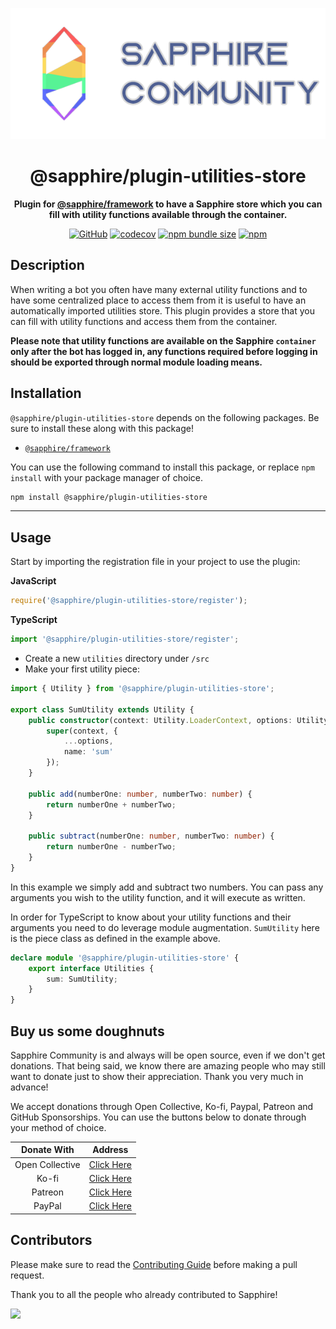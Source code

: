 <div align="center">

![Sapphire Logo](https://raw.githubusercontent.com/sapphiredev/assets/main/banners/SapphireCommunity.png)

# @sapphire/plugin-utilities-store

**Plugin for <a href="https://github.com/sapphiredev/framework">@sapphire/framework</a> to have a Sapphire store which you can fill with utility functions available through the container.**

[![GitHub](https://img.shields.io/github/license/sapphiredev/plugins)](https://github.com/sapphiredev/plugins/blob/main/LICENSE.md)
[![codecov](https://codecov.io/gh/sapphiredev/plugins/branch/main/graph/badge.svg?token=QWL8FB16BR)](https://codecov.io/gh/sapphiredev/plugins)
[![npm bundle size](https://img.shields.io/bundlephobia/min/@sapphire/plugin-api?logo=webpack&style=flat-square)](https://bundlephobia.com/result?p=@sapphire/plugin-api)
[![npm](https://img.shields.io/npm/v/@sapphire/plugin-api?color=crimson&logo=npm&style=flat-square)](https://www.npmjs.com/package/@sapphire/plugin-api)

</div>

## Description

When writing a bot you often have many external utility functions and to have some centralized place to access them from it is useful to have an automatically imported utilities store. This plugin provides a store that you can fill with utility functions and access them from the container.

**Please note that utility functions are available on the Sapphire `container` only after the bot has logged in, any functions required before logging in should be exported through normal module loading means.**

## Installation

`@sapphire/plugin-utilities-store` depends on the following packages. Be sure to install these along with this package!

-   [`@sapphire/framework`](https://www.npmjs.com/package/@sapphire/framework)

You can use the following command to install this package, or replace `npm install` with your package manager of choice.

```sh
npm install @sapphire/plugin-utilities-store
```

---

## Usage

Start by importing the registration file in your project to use the plugin:

**JavaScript**

```javascript
require('@sapphire/plugin-utilities-store/register');
```

**TypeScript**

```typescript
import '@sapphire/plugin-utilities-store/register';
```

-   Create a new `utilities` directory under `/src`
-   Make your first utility piece:

```typescript
import { Utility } from '@sapphire/plugin-utilities-store';

export class SumUtility extends Utility {
	public constructor(context: Utility.LoaderContext, options: Utility.Options) {
		super(context, {
			...options,
			name: 'sum'
		});
	}

	public add(numberOne: number, numberTwo: number) {
		return numberOne + numberTwo;
	}

	public subtract(numberOne: number, numberTwo: number) {
		return numberOne - numberTwo;
	}
}
```

In this example we simply add and subtract two numbers. You can pass any arguments you wish to the utility function, and it will execute as written.

In order for TypeScript to know about your utility functions and their arguments you need to do leverage module augmentation. `SumUtility` here is the piece class as defined in the example above.

```typescript
declare module '@sapphire/plugin-utilities-store' {
	export interface Utilities {
		sum: SumUtility;
	}
}
```

## Buy us some doughnuts

Sapphire Community is and always will be open source, even if we don't get donations. That being said, we know there are amazing people who may still want to donate just to show their appreciation. Thank you very much in advance!

We accept donations through Open Collective, Ko-fi, Paypal, Patreon and GitHub Sponsorships. You can use the buttons below to donate through your method of choice.

|   Donate With   |                       Address                       |
| :-------------: | :-------------------------------------------------: |
| Open Collective | [Click Here](https://sapphirejs.dev/opencollective) |
|      Ko-fi      |      [Click Here](https://sapphirejs.dev/kofi)      |
|     Patreon     |    [Click Here](https://sapphirejs.dev/patreon)     |
|     PayPal      |     [Click Here](https://sapphirejs.dev/paypal)     |

## Contributors

Please make sure to read the [Contributing Guide][contributing] before making a pull request.

Thank you to all the people who already contributed to Sapphire!

<a href="https://github.com/sapphiredev/plugins/graphs/contributors">
  <img src="https://contrib.rocks/image?repo=sapphiredev/plugins" />
</a>

[contributing]: https://github.com/sapphiredev/.github/blob/main/.github/CONTRIBUTING.md
